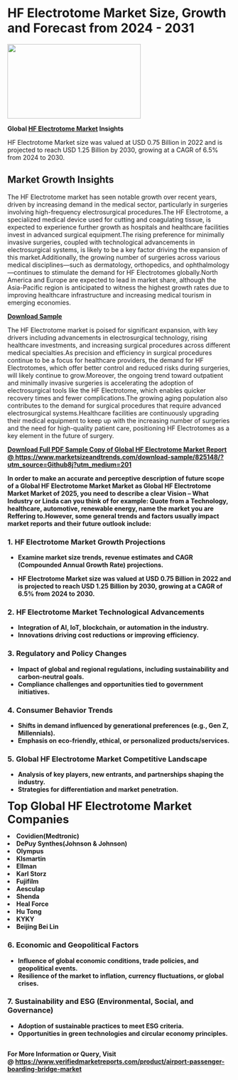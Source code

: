 <H1>HF Electrotome Market Size, Growth and Forecast from 2024 - 2031</H1><img class="aligncenter size-medium wp-image-584254" src="https://thirdeyenews.in/wp-content/uploads/2024/09/Global-Market-Research-300x168.jpeg" alt="" width="300" height="168" /><p><strong>Global&nbsp;<a href="https://www.marketsizeandtrends.com/download-sample/825148/?utm_source=Github8j?utm_medium=201">HF Electrotome Market</a> Insights</strong></p><p>HF Electrotome Market size was valued at USD 0.75 Billion in 2022 and is projected to reach USD 1.25 Billion by 2030, growing at a CAGR of 6.5% from 2024 to 2030.</p><p><h2>Market Growth Insights</h2> <p>The HF Electrotome market has seen notable growth over recent years, driven by increasing demand in the medical sector, particularly in surgeries involving high-frequency electrosurgical procedures.The HF Electrotome, a specialized medical device used for cutting and coagulating tissue, is expected to experience further growth as hospitals and healthcare facilities invest in advanced surgical equipment.The rising preference for minimally invasive surgeries, coupled with technological advancements in electrosurgical systems, is likely to be a key factor driving the expansion of this market.Additionally, the growing number of surgeries across various medical disciplines—such as dermatology, orthopedics, and ophthalmology—continues to stimulate the demand for HF Electrotomes globally.North America and Europe are expected to lead in market share, although the Asia-Pacific region is anticipated to witness the highest growth rates due to improving healthcare infrastructure and increasing medical tourism in emerging economies.</p> <p><strong><a href="sample_link">Download Sample</a></strong></p> <p>The HF Electrotome market is poised for significant expansion, with key drivers including advancements in electrosurgical technology, rising healthcare investments, and increasing surgical procedures across different medical specialties.As precision and efficiency in surgical procedures continue to be a focus for healthcare providers, the demand for HF Electrotomes, which offer better control and reduced risks during surgeries, will likely continue to grow.Moreover, the ongoing trend toward outpatient and minimally invasive surgeries is accelerating the adoption of electrosurgical tools like the HF Electrotome, which enables quicker recovery times and fewer complications.The growing aging population also contributes to the demand for surgical procedures that require advanced electrosurgical systems.Healthcare facilities are continuously upgrading their medical equipment to keep up with the increasing number of surgeries and the need for high-quality patient care, positioning HF Electrotomes as a key element in the future of surgery.</p> <p><strong><a href="more_link"></p><p><span class=""><strong>Download Full PDF Sample Copy of Global HF Electrotome Market Report</strong> @ <a href="https://www.marketsizeandtrends.com/download-sample/825148/?utm_source=Github8j?utm_medium=201" target="_blank">https://www.marketsizeandtrends.com/download-sample/825148/?utm_source=Github8j?utm_medium=201</a></span></p><p>In order to make an accurate and perceptive description of future scope of a Global&nbsp;HF Electrotome Market Market as Global&nbsp;HF Electrotome Market Market of 2025, you need to describe a clear Vision &ndash; What Industry or Linda can you think of for example: Quote from a Technology, healthcare, automotive, renewable energy, name the market you are Reffering to.However, some general trends and factors usually impact market reports and their future outlook include:</p><h3>1.&nbsp;<strong>HF Electrotome Market Growth Projections</strong></h3><ul><li>Examine market size trends, revenue estimates and CAGR (Compounded Annual Growth Rate) projections.</li><li><p>HF Electrotome Market size was valued at USD 0.75 Billion in 2022 and is projected to reach USD 1.25 Billion by 2030, growing at a CAGR of 6.5% from 2024 to 2030.</p></li></ul><h3>2.&nbsp;<strong>HF Electrotome Market Technological Advancements</strong></h3><ul><li>Integration of AI, IoT, blockchain, or automation in the industry.</li><li>Innovations driving cost reductions or improving efficiency.</li></ul><h3>3.&nbsp;<strong>Regulatory and Policy Changes</strong></h3><ul><li>Impact of global and regional regulations, including sustainability and carbon-neutral goals.</li><li>Compliance challenges and opportunities tied to government initiatives.</li></ul><h3>4.&nbsp;<strong>Consumer Behavior Trends</strong></h3><ul><li>Shifts in demand influenced by generational preferences (e.g., Gen Z, Millennials).</li><li>Emphasis on eco-friendly, ethical, or personalized products/services.</li></ul><h3>5.&nbsp;<strong>Global HF Electrotome Market Competitive Landscape</strong></h3><ul><li>Analysis of key players, new entrants, and partnerships shaping the industry.</li><li>Strategies for differentiation and market penetration.</li></ul><p data-pm-slice="1 1 []"><span style="color: inherit; font-family: inherit; font-size: 25px;">Top Global HF Electrotome Market Companies</span></p><div class="" data-test-id=""><p><li> Covidien(Medtronic)</li><li> DePuy Synthes(Johnson & Johnson)</li><li> Olympus</li><li> Klsmartin</li><li> Ellman</li><li> Karl Storz</li><li> Fujifilm</li><li> Aesculap</li><li> Shenda</li><li> Heal Force</li><li> Hu Tong</li><li> KYKY</li><li> Beijing Bei Lin</li></p></div><h3>6.&nbsp;<strong>Economic and Geopolitical Factors</strong></h3><ul><li>Influence of global economic conditions, trade policies, and geopolitical events.</li><li>Resilience of the market to inflation, currency fluctuations, or global crises.</li></ul><h3>7.&nbsp;<strong>Sustainability and ESG (Environmental, Social, and Governance)</strong></h3><ul><li>Adoption of sustainable practices to meet ESG criteria.</li><li>Opportunities in green technologies and circular economy principles.</li></ul><h2><strong style="font-size: 14px;">For More Information or Query, Visit @&nbsp;</strong><a style="background-color: #ffffff; font-size: 14px;" href="https://www.marketsizeandtrends.com/report/hf-electrotome-market/" target="_blank">https://www.verifiedmarketreports.com/product/airport-passenger-boarding-bridge-market</a></h2>